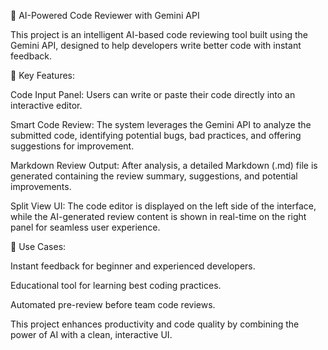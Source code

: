 🧠 AI-Powered Code Reviewer with Gemini API

This project is an intelligent AI-based code reviewing tool built using the Gemini API, designed to help developers write better code with instant feedback.

🚀 Key Features:

Code Input Panel: Users can write or paste their code directly into an interactive editor.

Smart Code Review: The system leverages the Gemini API to analyze the submitted code, identifying potential bugs, bad practices, and offering suggestions for improvement.

Markdown Review Output: After analysis, a detailed Markdown (.md) file is generated containing the review summary, suggestions, and potential improvements.

Split View UI: The code editor is displayed on the left side of the interface, while the AI-generated review content is shown in real-time on the right panel for seamless user experience.

🎯 Use Cases:

Instant feedback for beginner and experienced developers.

Educational tool for learning best coding practices.

Automated pre-review before team code reviews.

This project enhances productivity and code quality by combining the power of AI with a clean, interactive UI.
